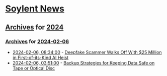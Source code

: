# [Soylent News](../../../README.md)

## [Archives](../../index.md) for [2024](../index.md)

### [Archives](../../index.md) for [2024-02-06](index.md)

* [2024-02-06, 08:34:00](https://soylentnews.org/article.pl?sid=24/02/05/1626236&from=rss) - [Deepfake Scammer Walks Off With $25 Million in First-of-its-Kind AI Heist](https://soylentnews.org/article.pl?sid=24/02/05/1626236&from=rss)
* [2024-02-06, 03:51:00](https://soylentnews.org/article.pl?sid=24/02/05/1622217&from=rss) - [Backup Strategies for Keeping Data Safe on Tape or Optical Disc](https://soylentnews.org/article.pl?sid=24/02/05/1622217&from=rss)
